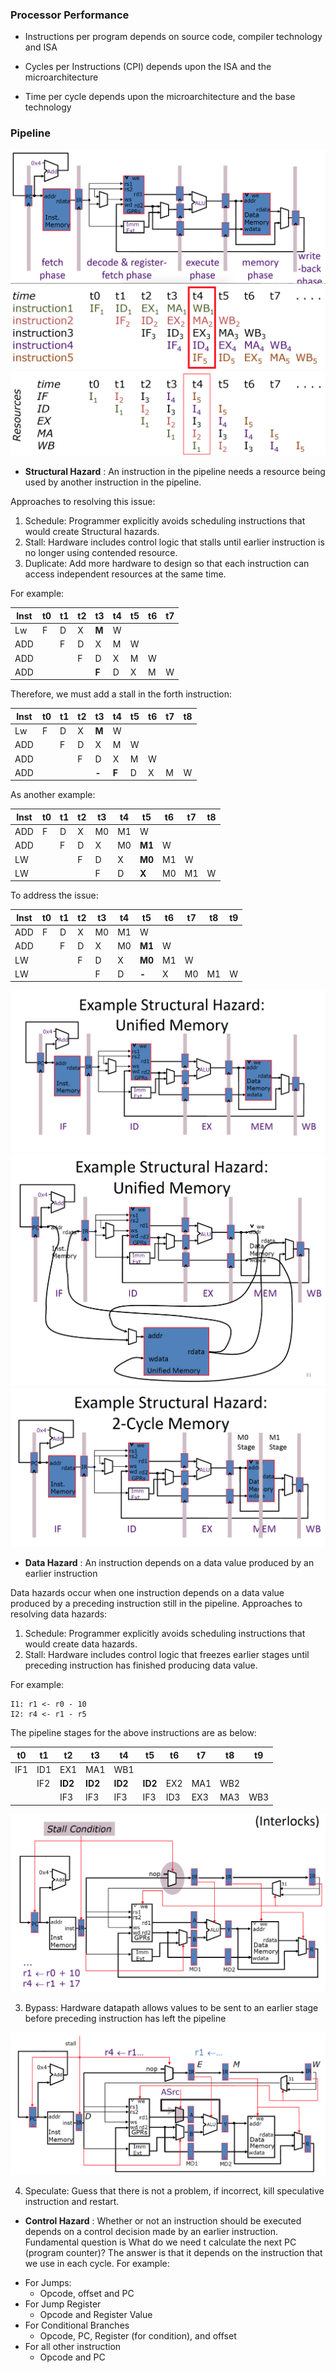 
### Processor Performance
* Instructions per program depends on source code, compiler technology and ISA

* Cycles per Instructions (CPI) depends upon the ISA and the microarchitecture

* Time per cycle depends upon the microarchitecture and the base technology

### Pipeline
![picture](data/pipeline.png)
![picture](data/1.png)
![picture](data/2.png)
* **Structural Hazard** : An instruction in the pipeline needs a resource being used by another instruction in the pipeline.

Approaches to resolving this issue:
1. Schedule: Programmer explicitly avoids scheduling instructions that would create Structural hazards.
2. Stall: Hardware includes control logic that stalls until earlier instruction is no longer using contended resource.
3. Duplicate: Add more hardware to design so that each instruction can access independent resources at the same time.

For example:

|__Inst__|t0|t1|t2|t3|t4|t5|t6|t7|
|------|--------|---|---|---|---|---|---|---|
|Lw|F|D|X|__M__|W|
|ADD||F|D|X|M|W|
|ADD|||F|D|X|M|W|
|ADD||||__F__|D|X|M|W|

Therefore, we must add a stall in the forth instruction:

|__Inst__|t0|t1|t2|t3|t4|t5|t6|t7|t8|
|------|--------|---|---|---|---|---|---|---|---|
|Lw|F|D|X|__M__|W|
|ADD||F|D|X|M|W|
|ADD|||F|D|X|M|W|
|ADD||||__-__|__F__|D|X|M|W|

As another example:

|__Inst__|t0|t1|t2|t3|t4|t5|t6|t7|t8|
|------|--------|---|---|---|---|---|---|---|---|
|ADD|F|D|X|M0|M1|W|
|ADD||F|D|X|M0|__M1__|W|
|LW|||F|D|X|__M0__|M1|W
|LW||||F|D|__X__|M0|M1|W|

To address the issue:

|__Inst__|t0|t1|t2|t3|t4|t5|t6|t7|t8|t9|
|------|--------|---|---|---|---|---|---|---|---|---|
|ADD|F|D|X|M0|M1|W|
|ADD||F|D|X|M0|__M1__|W|
|LW|||F|D|X|__M0__|M1|W
|LW||||F|D|__-__|X|M0|M1|W|

![picture](data/3.png)
![picture](data/4.png)
![picture](data/5.png)

* **Data Hazard** : An instruction depends on a data value produced by an earlier instruction

Data hazards occur when one instruction depends on a data value produced by a preceding instruction still in the pipeline. Approaches to resolving data hazards:
1. Schedule: Programmer explicitly avoids scheduling instructions that would create data hazards.
2. Stall: Hardware includes control logic that freezes earlier stages until preceding instruction has finished producing data value.

For example:
```
I1: r1 <- r0 - 10
I2: r4 <- r1 - r5
```
The pipeline stages for the above instructions are as below:

|t0|t1|t2|t3|t4|t5|t6|t7|t8|t9|
|--------|---|---|---|---|---|---|---|---|---|
|IF1|ID1|EX1|MA1|WB1|
|   |IF2|__ID2__|__ID2__|__ID2__|__ID2__|EX2|MA1|WB2|
|   |   |IF3|IF3|IF3|IF3|ID3|EX3|MA3|WB3|

![picture](data/6.png)

3. Bypass: Hardware datapath allows values to be sent to an earlier stage before preceding instruction has left the pipeline

![picture](data/7.png)

4. Speculate: Guess that there is not a problem, if incorrect, kill speculative instruction and restart.



* **Control Hazard** : Whether or not an instruction should be executed depends on a control decision made by an earlier instruction. Fundamental question is What do we need t calculate the next PC (program counter)? The answer is that it depends on the instruction that we use in each cycle. For example:
- For Jumps:
  - Opcode, offset and PC
- For Jump Register
  - Opcode and Register Value
- For Conditional Branches
  - Opcode, PC, Register (for condition), and offset
- For all other instruction
  - Opcode and PC
